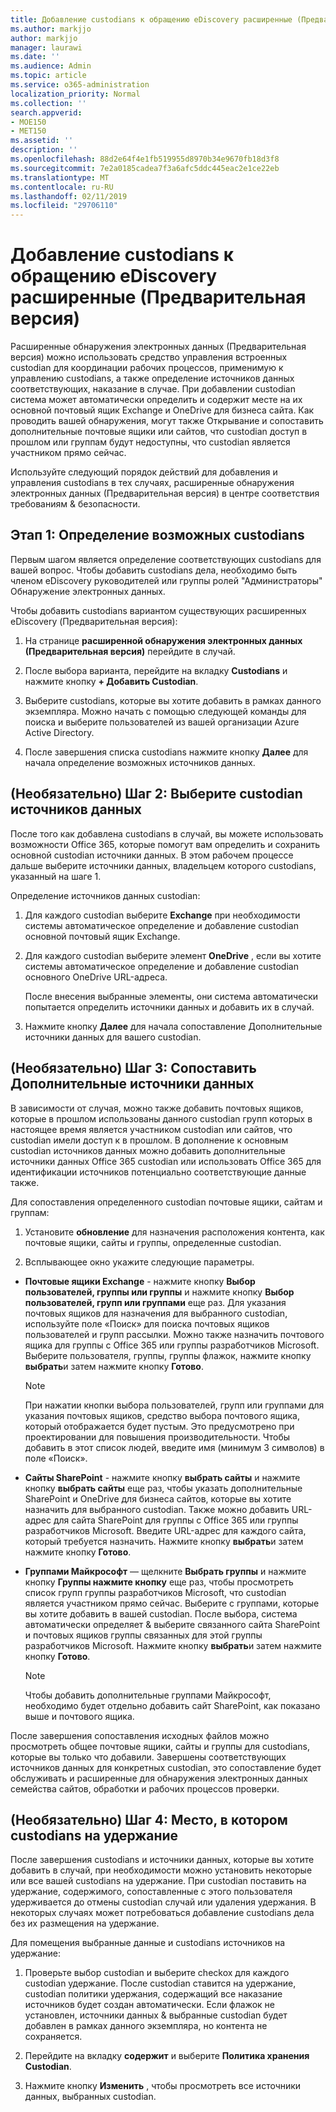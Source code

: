 ```yaml
---
title: Добавление custodians к обращению eDiscovery расширенные (Предварительная версия)
ms.author: markjjo
author: markjjo
manager: laurawi
ms.date: ''
ms.audience: Admin
ms.topic: article
ms.service: o365-administration
localization_priority: Normal
ms.collection: ''
search.appverid:
- MOE150
- MET150
ms.assetid: ''
description: ''
ms.openlocfilehash: 88d2e64f4e1fb519955d8970b34e9670fb18d3f8
ms.sourcegitcommit: 7e2a0185cadea7f3a6afc5ddc445eac2e1ce22eb
ms.translationtype: MT
ms.contentlocale: ru-RU
ms.lasthandoff: 02/11/2019
ms.locfileid: "29706110"
---
```

# <a name="add-custodians-to-an-advanced-ediscovery-preview-case"></a>Добавление custodians к обращению eDiscovery расширенные (Предварительная версия)

Расширенные обнаружения электронных данных (Предварительная версия) можно использовать средство управления встроенных custodian для координации рабочих процессов, применимую к управлению custodians, а также определение источников данных соответствующих, наказание в случае. При добавлении custodian система может автоматически определить и содержит месте на их основной почтовый ящик Exchange и OneDrive для бизнеса сайта. Как проводить вашей обнаружения, могут также Открывание и сопоставить дополнительные почтовые ящики или сайтов, что custodian доступ в прошлом или группам будут недоступны, что custodian является участником прямо сейчас.

Используйте следующий порядок действий для добавления и управления custodians в тех случаях, расширенные обнаружения электронных данных (Предварительная версия) в центре соответствия требованиям & безопасности. 

## <a name="step-1-identify-potential-custodians"></a>Этап 1: Определение возможных custodians

Первым шагом является определение соответствующих custodians для вашей вопрос. Чтобы добавить custodians дела, необходимо быть членом eDiscovery руководителей или группы ролей "Администраторы" Обнаружение электронных данных.   

Чтобы добавить custodians вариантом существующих расширенных eDiscovery (Предварительная версия):

1. На странице **расширенной обнаружения электронных данных (Предварительная версия)** перейдите в случай.
 
2. После выбора варианта, перейдите на вкладку **Custodians** и нажмите кнопку **+ Добавить Custodian**. 
 
3. Выберите custodians, которые вы хотите добавить в рамках данного экземпляра. Можно начать с помощью следующей команды для поиска и выберите пользователей из вашей организации Azure Active Directory.
 
4. После завершения списка custodians нажмите кнопку **Далее** для начала определение возможных источников данных. 
   
## <a name="optional-step-2-select-custodian-data-sources"></a>(Необязательно) Шаг 2: Выберите custodian источников данных

После того как добавлена custodians в случай, вы можете использовать возможности Office 365, которые помогут вам определить и сохранить основной custodian источники данных. В этом рабочем процессе дальше выберите источники данных, владельцем которого custodians, указанный на шаге 1. 

Определение источников данных custodian: 

1. Для каждого custodian выберите **Exchange** при необходимости системы автоматическое определение и добавление custodian основной почтовый ящик Exchange. 
 
2. Для каждого custodian выберите элемент **OneDrive** , если вы хотите системы автоматическое определение и добавление custodian основного OneDrive URL-адреса. 

    После внесения выбранные элементы, они система автоматически попытается определить источники данных и добавить их в случай.
 
4. Нажмите кнопку **Далее** для начала сопоставление Дополнительные источники данных для вашего custodian.

## <a name="optional-step-3-map-additional-data-sources"></a>(Необязательно) Шаг 3: Сопоставить Дополнительные источники данных

В зависимости от случая, можно также добавить почтовых ящиков, которые в прошлом использованы данного custodian групп которых в настоящее время является участником custodian или сайтов, что custodian имели доступ к в прошлом. В дополнение к основным custodian источников данных можно добавить дополнительные источники данных Office 365 custodian или использовать Office 365 для идентификации источников потенциально соответствующие данные также. 

Для сопоставления определенного custodian почтовые ящики, сайтам и группам:
1. Установите **обновление** для назначения расположения контента, как почтовые ящики, сайты и группы, определенные custodian. 

2. Всплывающее окно укажите следующие параметры.
   
  -  **Почтовые ящики Exchange** - нажмите кнопку **Выбор пользователей, группы или группы** и нажмите кнопку **Выбор пользователей, групп или группами** еще раз. Для указания почтовых ящиков для назначения для выбранного custodian, используйте поле «Поиск» для поиска почтовых ящиков пользователей и групп рассылки. Можно также назначить почтового ящика для группы с Office 365 или группы разработчиков Microsoft. Выберите пользователя, группы, группы флажок, нажмите кнопку **выбрать**и затем нажмите кнопку **Готово**.

      > [!NOTE]
      > При нажатии кнопки выбора пользователей, групп или группами для указания почтовых ящиков, средство выбора почтового ящика, который отображается будет пустым. Это предусмотрено при проектировании для повышения производительности. Чтобы добавить в этот список людей, введите имя (минимум 3 символов) в поле «Поиск».
     
   - **Сайты SharePoint** - нажмите кнопку **выбрать сайты** и нажмите кнопку **выбрать сайты** еще раз, чтобы указать дополнительные SharePoint и OneDrive для бизнеса сайтов, которые вы хотите назначить для выбранного custodian. Также можно добавить URL-адрес для сайта SharePoint для группы с Office 365 или группы разработчиков Microsoft. Введите URL-адрес для каждого сайта, который требуется назначить. Нажмите кнопку **выбрать**и затем нажмите кнопку **Готово**.
   - **Группами Майкрософт** — щелкните **Выбрать группы** и нажмите кнопку **Группы нажмите кнопку** еще раз, чтобы просмотреть список групп группы разработчиков Microsoft, что custodian является участником прямо сейчас. Выберите с группами, которые вы хотите добавить в вашей custodian. После выбора, система автоматически определяет & выберите связанного сайта SharePoint и почтовых ящиков группы связанных для этой группы разработчиков Microsoft. Нажмите кнопку **выбрать**и затем нажмите кнопку **Готово**.
        
      > [!NOTE]
      > Чтобы добавить дополнительные группами Майкрософт, необходимо будет отдельно добавить сайт SharePoint, как показано выше и почтового ящика.

После завершения сопоставления исходных файлов можно просмотреть общее почтовые ящики, сайты и группы для custodians, которые вы только что добавили. Завершены соответствующих источников данных для конкретных custodian, это сопоставление будет обслуживать и расширенные для обнаружения электронных данных семейства сайтов, обработки и рабочих процессов проверки. 

## <a name="optional-step-4-place-custodians-on-hold"></a>(Необязательно) Шаг 4: Место, в котором custodians на удержание

 После завершения custodians и источники данных, которые вы хотите добавить в случай, при необходимости можно установить некоторые или все вашей custodians на удержание. При custodian поставить на удержание, содержимого, сопоставленные с этого пользователя удерживается до отмены custodian случай или удаления удержания. В некоторых случаях может потребоваться добавление custodians дела без их размещения на удержание. 

Для помещения выбранные данные и custodians источников на удержание:

1. Проверьте выбор custodian и выберите checkox для каждого custodian удержание. После custodian ставится на удержание, custodian политики удержания, содержащий все наказание источников будет создан автоматически. Если флажок не установлен, источники данных & выбранные custodian будет добавлен в рамках данного экземпляра, но контента не сохраняется.

2. Перейдите на вкладку **содержит** и выберите **Политика хранения Custodian**. 

3. Нажмите кнопку **Изменить** , чтобы просмотреть все источники данных, выбранных custodian.
